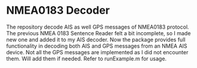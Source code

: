 # NMEA0183 Decoder

The repository decode AIS as well GPS messages of NMEA0183 protocol. The previous NMEA 0183 Sentence Reader felt a bit incomplete, so I made new one and added it to my AIS decoder. Now the package provides full functionality in decoding both AIS and GPS messages from an NMEA AIS device. Not all the GPS messages are implemented as I did not encounter them. Will add them if needed.
Refer to runExample.m for usage.
